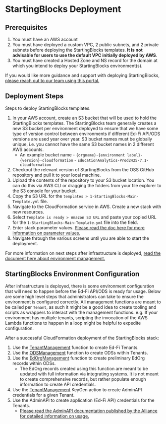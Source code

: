 # StartingBlocks Deployment

## Prerequisites
1.  You must have an AWS account
2.  You must have deployed a custom VPC, 2 public subnets, and 2 private subnets before deploying the StartingBlocks templates. <b>It is not advisable for users to use the default VPC initially deployed by AWS</b>.
3.  You must have created a Hosted Zone and NS record for the domain at which you intend to deploy your StartingBlocks environment(s).

If you would like more guidance and support with deploying StartingBlocks, [please reach out to our team using this portal.](https://edanalytics.freshdesk.com/support/home)

## Deployment Steps
Steps to deploy StartingBlocks templates.

1.  In your AWS account, create an S3 bucket that will be used to hold the StartingBlocks templates. The StartingBlocks team generally creates a new S3 bucket per environment deployed to ensure that we have some type of version control between environments if different Ed-Fi API/ODS versions are used year over year. S3 bucket names must be globally unique, i.e. you cannot have the same S3 bucket names in 2 different AWS accounts.
    - An example bucket name - `{orgname}-{environment label}-{version}-cloudformation` - `EducationAnalytics-Prod2425-7.1-cloudformation`
2.  Checkout the relevant version of StartingBlocks from the OSS GitHub repository and pull it to your local machine.
3.  Upload the contents of the repository to your S3 bucket location. You can do this via AWS CLI or dragging the folders from your file explorer to the S3 console for your bucket.
4.  Copy the S3 URL for the `templates > 1-StartingBlocks-Main-Template.yml` file.
5.  Navigate to the CloudFormation service in AWS. Create a new stack with new resources.
6.  Select `Template is ready > Amazon S3 URL` and paste your copied URL for the `1-StartingBlocks-Main-Template.yml` file into the field.
7.  Enter stack parameter values. [Please read the doc here for more information on parameter values.](sbe-parameter-values.md)
8.  Navigate through the various screens until you are able to start the deployment.

For more information on next steps after infrastructure is deployed, [read the document here about environment management.](./sbe-environment-management.md)

## StartingBlocks Environment Configuration

After infrastructure is deployed, there is some environment configuration that will need to happen before the Ed-Fi API/ODS is ready for usage. Below are some high level steps that administrators can take to ensure the environment is configured correctly. All management functions are meant to be called per `Tenant`, as such it might be a good idea to create tooling and scripts as wrappers to interact with the management functions. e.g. If your environment has multiple tenants, scripting the invocation of the AWS Lambda functions to happen in a loop might be helpful to expedite configuration.

After a successful CloudFormation deployment of the StartingBlocks stack:
1. Use the [TenantManagement](./sbe-functions.md#variable-requirements) function to create Ed-Fi Tenants.
2. Use the [ODSManagement](./sbe-functions.md#variable-requirements-1) function to create ODSs within Tenants.
3. Use the [EdOrgManagement](./sbe-functions.md#variable-requirements-2) function to create preliminary EdOrg records within ODSs.
    - The EdOrg records created using this function are meant to be updated with full information via integrating systems. It is not meant to create comprehensive records, but rather populate enough information to create API credentials.
4. Use the [TenantManagement](./sbe-functions.md#keygen) KeyGen action to create AdminAPI credentials for a given Tenant.
5. Use the AdminAPI to create application (Ed-Fi API) credentials for the Tenants.
    - [Please read the AdminAPI documentation published by the Alliance for detailed information on usage.](https://edfi.atlassian.net/wiki/spaces/ADMINAPI/pages/21300700/Technical+Information)